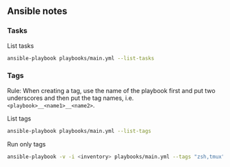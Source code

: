 ## Ansible notes

### Tasks

List tasks

```sh
ansible-playbook playbooks/main.yml --list-tasks
```

### Tags

Rule: When creating a tag, use the name of the playbook first and put two
underscores and then put the tag names, i.e. `<playbook>__<name1>__<name2>`.

List tags

```sh
ansible-playbook playbooks/main.yml --list-tags
```

Run only tags

```sh
ansible-playbook -v -i <inventory> playbooks/main.yml --tags "zsh,tmux"
```
